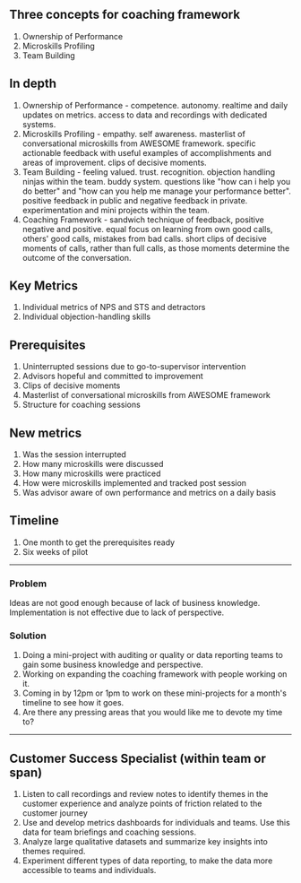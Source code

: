 ## Three concepts for coaching framework
1. Ownership of Performance
2. Microskills Profiling
3. Team Building

## In depth
1. Ownership of Performance - competence. autonomy. realtime and daily updates on metrics. access to data and recordings with dedicated systems. 
2. Microskills Profiling - empathy. self awareness. masterlist of conversational microskills from AWESOME framework. specific actionable feedback with useful examples of accomplishments and areas of improvement. clips of decisive moments. 
3. Team Building - feeling valued. trust. recognition. objection handling ninjas within the team. buddy system. questions like "how can i help you do better" and "how can you help me manage your performance better". positive feedback in public and negative feedback in private. experimentation and mini projects within the team. 
4. Coaching Framework - sandwich technique of feedback, positive negative and positive. equal focus on learning from own good calls, others' good calls, mistakes from bad calls. short clips of decisive moments of calls, rather than full calls, as those moments determine the outcome of the conversation. 

## Key Metrics
1. Individual metrics of NPS and STS and detractors
2. Individual objection-handling skills

## Prerequisites
1. Uninterrupted sessions due to go-to-supervisor intervention
2. Advisors hopeful and committed to improvement
3. Clips of decisive moments
4. Masterlist of conversational microskills from AWESOME framework
5. Structure for coaching sessions

## New metrics
1. Was the session interrupted
2. How many microskills were discussed
3. How many microskills were practiced
4. How were microskills implemented and tracked post session
5. Was advisor aware of own performance and metrics on a daily basis

## Timeline
1. One month to get the prerequisites ready
2. Six weeks of pilot

-------------


### Problem 
Ideas are not good enough because of lack of business knowledge. Implementation is not effective due to lack of perspective.

### Solution
1. Doing a mini-project with auditing or quality or data reporting teams to gain some business knowledge and perspective. 
2. Working on expanding the coaching framework with people working on it.
3. Coming in by 12pm or 1pm to work on these mini-projects for a month's timeline to see how it goes.
4. Are there any pressing areas that you would like me to devote my time to?


-----------


## Customer Success Specialist (within team or span)

1. Listen to call recordings and review notes to identify themes in the customer experience and analyze points of friction related to the customer journey
2. Use and develop metrics dashboards for individuals and teams. Use this data for team briefings and coaching sessions. 
3. Analyze large qualitative datasets and summarize key insights into themes required.
4. Experiment different types of data reporting, to make the data more accessible to teams and individuals.



